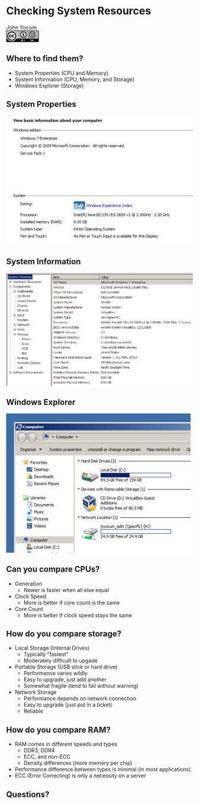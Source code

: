 # Checking System Resources
John Yocum  
![CC BY-SA 4.0](../images/cc_by-sa_4.png)  



## Where to find them?

- System Properties (CPU and Memory)
- System Information (CPU, Memory, and Storage)
- Windows Explorer (Storage)

## System Properties

![](images/Checking_System_Resources_System_Properties.png)

## System Information

![](images/Checking_System_Resources_System_Information.png)

## Windows Explorer

![](images/Checking_System_Resources_Explorer.png)

## Can you compare CPUs?

- Generation
    - Newer is faster when all else equal
- Clock Speed
    - More is better if core count is the same
- Core Count
    - More is better if clock speed stays the same
    
## How do you compare storage?

- Local Storage (Internal Drives)
    - Typically "fastest"
    - Moderately difficult to upgade
- Portable Storage (USB stick or hard drive)
    - Performance varies wildly
    - Easy to upgrade, just add another
    - Somewhat fragile (tend to fail without warning)
- Network Storage
    - Performance depends on network connection
    - Easy to upgrade (just put in a ticket)
    - Reliable

## How do you compare RAM?

- RAM comes in different speeds and types
    - DDR3, DDR4
    - ECC, and non-ECC
    - Density differences (more memory per chip)
- Performance difference between types is minimal (in most applications)
- ECC (Error Correcting) is only a necessity on a server

## Questions?
